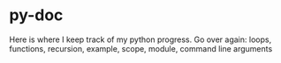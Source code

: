 # py-doc
Here is where I keep track of my python progress.
Go over again:
loops, functions, recursion, example, scope, module, command line arguments
